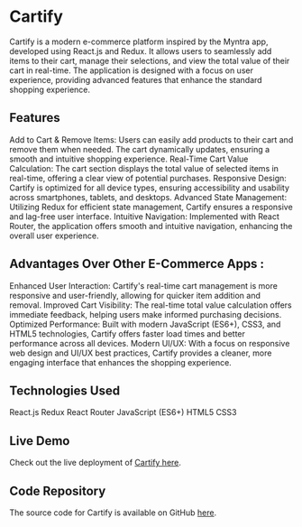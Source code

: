 # Cartify

Cartify is a modern e-commerce platform inspired by the Myntra app, developed using React.js and Redux. It allows users to seamlessly add items to their cart, manage their selections, and view the total value of their cart in real-time. The application is designed with a focus on user experience, providing advanced features that enhance the standard shopping experience.

## Features

Add to Cart & Remove Items: Users can easily add products to their cart and remove them when needed. The cart dynamically updates, ensuring a smooth and intuitive shopping experience.
Real-Time Cart Value Calculation: The cart section displays the total value of selected items in real-time, offering a clear view of potential purchases.
Responsive Design: Cartify is optimized for all device types, ensuring accessibility and usability across smartphones, tablets, and desktops.
Advanced State Management: Utilizing Redux for efficient state management, Cartify ensures a responsive and lag-free user interface.
Intuitive Navigation: Implemented with React Router, the application offers smooth and intuitive navigation, enhancing the overall user experience.

## Advantages Over Other E-Commerce Apps :

Enhanced User Interaction: Cartify's real-time cart management is more responsive and user-friendly, allowing for quicker item addition and removal.
Improved Cart Visibility: The real-time total value calculation offers immediate feedback, helping users make informed purchasing decisions.
Optimized Performance: Built with modern JavaScript (ES6+), CSS3, and HTML5 technologies, Cartify offers faster load times and better performance across all devices.
Modern UI/UX: With a focus on responsive web design and UI/UX best practices, Cartify provides a cleaner, more engaging interface that enhances the shopping experience.

## Technologies Used
React.js
Redux
React Router
JavaScript (ES6+)
HTML5
CSS3

## Live Demo

Check out the live deployment of [Cartify here](https://myntraclone-five.vercel.app/).

## Code Repository

The source code for Cartify is available on GitHub [here](https://github.com/harshadkurade/myntraclone.git).

